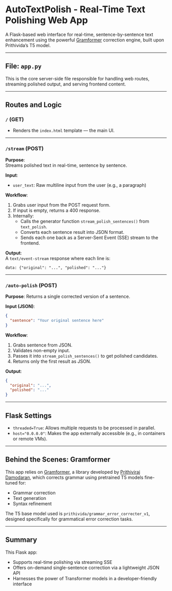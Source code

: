 
# AutoTextPolish - Real-Time Text Polishing Web App

A Flask-based web interface for real-time, sentence-by-sentence text enhancement using the powerful [Gramformer](https://github.com/PrithivirajDamodaran/Gramformer) correction engine, built upon Prithivida’s T5 model.

---

## File: `app.py`

This is the core server-side file responsible for handling web routes, streaming polished output, and serving frontend content.

---

## Routes and Logic

### `/` (GET)
- Renders the `index.html` template — the main UI.

---

### `/stream` (POST)
**Purpose**:  
Streams polished text in real-time, sentence by sentence.

**Input**:  
- `user_text`: Raw multiline input from the user (e.g., a paragraph)

**Workflow**:
1. Grabs user input from the POST request form.
2. If input is empty, returns a 400 response.
3. Internally:
   - Calls the generator function `stream_polish_sentences()` from `text_polish`.
   - Converts each sentence result into JSON format.
   - Sends each one back as a Server-Sent Event (SSE) stream to the frontend.

**Output**:  
A `text/event-stream` response where each line is:
```text
data: {"original": "...", "polished": "..."}
````

---

### `/auto-polish` (POST)

**Purpose**:
Returns a single corrected version of a sentence.

**Input (JSON)**:

```json
{
  "sentence": "Your original sentence here"
}
```

**Workflow**:

1. Grabs sentence from JSON.
2. Validates non-empty input.
3. Passes it into `stream_polish_sentences()` to get polished candidates.
4. Returns only the first result as JSON.

**Output**:

```json
{
  "original": "...",
  "polished": "..."
}
```

---

## Flask Settings

* `threaded=True`: Allows multiple requests to be processed in parallel.
* `host="0.0.0.0"`: Makes the app externally accessible (e.g., in containers or remote VMs).

---

## Behind the Scenes: Gramformer

This app relies on [Gramformer](https://github.com/PrithivirajDamodaran/Gramformer), a library developed by [Prithiviraj Damodaran](https://github.com/PrithivirajDamodaran), which corrects grammar using pretrained T5 models fine-tuned for:

* Grammar correction
* Text generation
* Syntax refinement

The T5 base model used is `prithivida/grammar_error_correcter_v1`, designed specifically for grammatical error correction tasks.

---

## Summary

This Flask app:

* Supports real-time polishing via streaming SSE
* Offers on-demand single-sentence correction via a lightweight JSON API
* Harnesses the power of Transformer models in a developer-friendly interface

